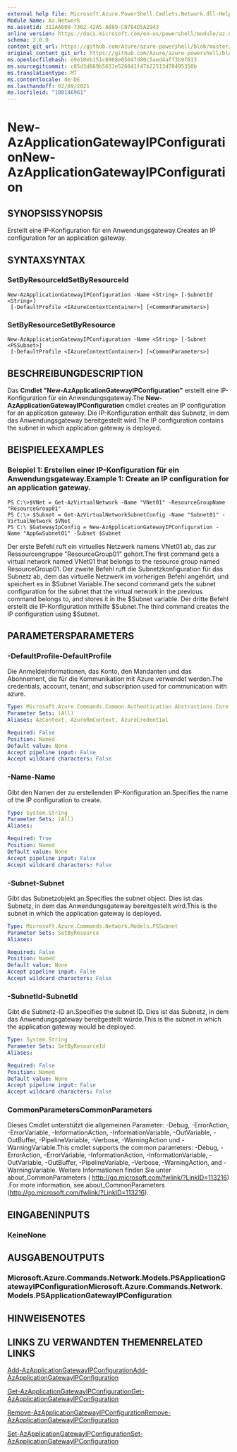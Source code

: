 ```yaml
---
external help file: Microsoft.Azure.PowerShell.Cmdlets.Network.dll-Help.xml
Module Name: Az.Network
ms.assetid: 312AA609-7362-42A5-A889-C0784D5A2943
online version: https://docs.microsoft.com/en-us/powershell/module/az.network/new-azapplicationgatewayipconfiguration
schema: 2.0.0
content_git_url: https://github.com/Azure/azure-powershell/blob/master/src/Network/Network/help/New-AzApplicationGatewayIPConfiguration.md
original_content_git_url: https://github.com/Azure/azure-powershell/blob/master/src/Network/Network/help/New-AzApplicationGatewayIPConfiguration.md
ms.openlocfilehash: e9e10eb151c6908e05047d80c5aed4aff3b9f613
ms.sourcegitcommit: c05d3d669b5631e526841f47b22513d78495350b
ms.translationtype: MT
ms.contentlocale: de-DE
ms.lasthandoff: 02/09/2021
ms.locfileid: "100146961"
---
```

# <span data-ttu-id="7ad17-101">New-AzApplicationGatewayIPConfiguration</span><span class="sxs-lookup"><span data-stu-id="7ad17-101">New-AzApplicationGatewayIPConfiguration</span></span>

## <span data-ttu-id="7ad17-102">SYNOPSIS</span><span class="sxs-lookup"><span data-stu-id="7ad17-102">SYNOPSIS</span></span>
<span data-ttu-id="7ad17-103">Erstellt eine IP-Konfiguration für ein Anwendungsgateway.</span><span class="sxs-lookup"><span data-stu-id="7ad17-103">Creates an IP configuration for an application gateway.</span></span>

## <span data-ttu-id="7ad17-104">SYNTAX</span><span class="sxs-lookup"><span data-stu-id="7ad17-104">SYNTAX</span></span>

### <span data-ttu-id="7ad17-105">SetByResourceId</span><span class="sxs-lookup"><span data-stu-id="7ad17-105">SetByResourceId</span></span>
```
New-AzApplicationGatewayIPConfiguration -Name <String> [-SubnetId <String>]
 [-DefaultProfile <IAzureContextContainer>] [<CommonParameters>]
```

### <span data-ttu-id="7ad17-106">SetByResource</span><span class="sxs-lookup"><span data-stu-id="7ad17-106">SetByResource</span></span>
```
New-AzApplicationGatewayIPConfiguration -Name <String> [-Subnet <PSSubnet>]
 [-DefaultProfile <IAzureContextContainer>] [<CommonParameters>]
```

## <span data-ttu-id="7ad17-107">BESCHREIBUNG</span><span class="sxs-lookup"><span data-stu-id="7ad17-107">DESCRIPTION</span></span>
<span data-ttu-id="7ad17-108">Das **Cmdlet "New-AzApplicationGatewayIPConfiguration"** erstellt eine IP-Konfiguration für ein Anwendungsgateway.</span><span class="sxs-lookup"><span data-stu-id="7ad17-108">The **New-AzApplicationGatewayIPConfiguration** cmdlet creates an IP configuration for an application gateway.</span></span>
<span data-ttu-id="7ad17-109">Die IP-Konfiguration enthält das Subnetz, in dem das Anwendungsgateway bereitgestellt wird.</span><span class="sxs-lookup"><span data-stu-id="7ad17-109">The IP configuration contains the subnet in which application gateway is deployed.</span></span>

## <span data-ttu-id="7ad17-110">BEISPIELE</span><span class="sxs-lookup"><span data-stu-id="7ad17-110">EXAMPLES</span></span>

### <span data-ttu-id="7ad17-111">Beispiel 1: Erstellen einer IP-Konfiguration für ein Anwendungsgateway.</span><span class="sxs-lookup"><span data-stu-id="7ad17-111">Example 1: Create an IP configuration for an application gateway.</span></span>
```
PS C:\>$VNet = Get-AzVirtualNetwork -Name "VNet01" -ResourceGroupName "ResourceGroup01"
PS C:\> $Subnet = Get-AzVirtualNetworkSubnetConfig -Name "Subnet01" -VirtualNetwork $VNet 
PS C:\ $GatewayIpConfig = New-AzApplicationGatewayIPConfiguration -Name "AppGwSubnet01" -Subnet $Subnet
```

<span data-ttu-id="7ad17-112">Der erste Befehl ruft ein virtuelles Netzwerk namens VNet01 ab, das zur Ressourcengruppe "ResourceGroup01" gehört.</span><span class="sxs-lookup"><span data-stu-id="7ad17-112">The first command gets a virtual network named VNet01 that belongs to the resource group named ResourceGroup01.</span></span>
<span data-ttu-id="7ad17-113">Der zweite Befehl ruft die Subnetzkonfiguration für das Subnetz ab, dem das virtuelle Netzwerk im vorherigen Befehl angehört, und speichert es in $Subnet Variable.</span><span class="sxs-lookup"><span data-stu-id="7ad17-113">The second command gets the subnet configuration for the subnet that the virtual network in the previous command belongs to, and stores it in the $Subnet variable.</span></span>
<span data-ttu-id="7ad17-114">Der dritte Befehl erstellt die IP-Konfiguration mithilfe $Subnet.</span><span class="sxs-lookup"><span data-stu-id="7ad17-114">The third command creates the IP configuration using $Subnet.</span></span>

## <span data-ttu-id="7ad17-115">PARAMETERS</span><span class="sxs-lookup"><span data-stu-id="7ad17-115">PARAMETERS</span></span>

### <span data-ttu-id="7ad17-116">-DefaultProfile</span><span class="sxs-lookup"><span data-stu-id="7ad17-116">-DefaultProfile</span></span>
<span data-ttu-id="7ad17-117">Die Anmeldeinformationen, das Konto, den Mandanten und das Abonnement, die für die Kommunikation mit Azure verwendet werden.</span><span class="sxs-lookup"><span data-stu-id="7ad17-117">The credentials, account, tenant, and subscription used for communication with azure.</span></span>

```yaml
Type: Microsoft.Azure.Commands.Common.Authentication.Abstractions.Core.IAzureContextContainer
Parameter Sets: (All)
Aliases: AzContext, AzureRmContext, AzureCredential

Required: False
Position: Named
Default value: None
Accept pipeline input: False
Accept wildcard characters: False
```

### <span data-ttu-id="7ad17-118">-Name</span><span class="sxs-lookup"><span data-stu-id="7ad17-118">-Name</span></span>
<span data-ttu-id="7ad17-119">Gibt den Namen der zu erstellenden IP-Konfiguration an.</span><span class="sxs-lookup"><span data-stu-id="7ad17-119">Specifies the name of the IP configuration to create.</span></span>

```yaml
Type: System.String
Parameter Sets: (All)
Aliases:

Required: True
Position: Named
Default value: None
Accept pipeline input: False
Accept wildcard characters: False
```

### <span data-ttu-id="7ad17-120">-Subnet</span><span class="sxs-lookup"><span data-stu-id="7ad17-120">-Subnet</span></span>
<span data-ttu-id="7ad17-121">Gibt das Subnetzobjekt an.</span><span class="sxs-lookup"><span data-stu-id="7ad17-121">Specifies the subnet object.</span></span>
<span data-ttu-id="7ad17-122">Dies ist das Subnetz, in dem das Anwendungsgateway bereitgestellt wird.</span><span class="sxs-lookup"><span data-stu-id="7ad17-122">This is the subnet in which the application gateway is deployed.</span></span>

```yaml
Type: Microsoft.Azure.Commands.Network.Models.PSSubnet
Parameter Sets: SetByResource
Aliases:

Required: False
Position: Named
Default value: None
Accept pipeline input: False
Accept wildcard characters: False
```

### <span data-ttu-id="7ad17-123">-SubnetId</span><span class="sxs-lookup"><span data-stu-id="7ad17-123">-SubnetId</span></span>
<span data-ttu-id="7ad17-124">Gibt die Subnetz-ID an.</span><span class="sxs-lookup"><span data-stu-id="7ad17-124">Specifies the subnet ID.</span></span>
<span data-ttu-id="7ad17-125">Dies ist das Subnetz, in dem das Anwendungsgateway bereitgestellt würde.</span><span class="sxs-lookup"><span data-stu-id="7ad17-125">This is the subnet in which the application gateway would be deployed.</span></span>

```yaml
Type: System.String
Parameter Sets: SetByResourceId
Aliases:

Required: False
Position: Named
Default value: None
Accept pipeline input: False
Accept wildcard characters: False
```

### <span data-ttu-id="7ad17-126">CommonParameters</span><span class="sxs-lookup"><span data-stu-id="7ad17-126">CommonParameters</span></span>
<span data-ttu-id="7ad17-127">Dieses Cmdlet unterstützt die allgemeinen Parameter: -Debug, -ErrorAction, -ErrorVariable, -InformationAction, -InformationVariable, -OutVariable, -OutBuffer, -PipelineVariable, -Verbose, -WarningAction und -WarningVariable.</span><span class="sxs-lookup"><span data-stu-id="7ad17-127">This cmdlet supports the common parameters: -Debug, -ErrorAction, -ErrorVariable, -InformationAction, -InformationVariable, -OutVariable, -OutBuffer, -PipelineVariable, -Verbose, -WarningAction, and -WarningVariable.</span></span> <span data-ttu-id="7ad17-128">Weitere Informationen finden Sie unter about_CommonParameters ( http://go.microsoft.com/fwlink/?LinkID=113216) .</span><span class="sxs-lookup"><span data-stu-id="7ad17-128">For more information, see about_CommonParameters (http://go.microsoft.com/fwlink/?LinkID=113216).</span></span>

## <span data-ttu-id="7ad17-129">EINGABEN</span><span class="sxs-lookup"><span data-stu-id="7ad17-129">INPUTS</span></span>

### <span data-ttu-id="7ad17-130">Keine</span><span class="sxs-lookup"><span data-stu-id="7ad17-130">None</span></span>

## <span data-ttu-id="7ad17-131">AUSGABEN</span><span class="sxs-lookup"><span data-stu-id="7ad17-131">OUTPUTS</span></span>

### <span data-ttu-id="7ad17-132">Microsoft.Azure.Commands.Network.Models.PSApplicationGatewayIPConfiguration</span><span class="sxs-lookup"><span data-stu-id="7ad17-132">Microsoft.Azure.Commands.Network.Models.PSApplicationGatewayIPConfiguration</span></span>

## <span data-ttu-id="7ad17-133">HINWEISE</span><span class="sxs-lookup"><span data-stu-id="7ad17-133">NOTES</span></span>

## <span data-ttu-id="7ad17-134">LINKS ZU VERWANDTEN THEMEN</span><span class="sxs-lookup"><span data-stu-id="7ad17-134">RELATED LINKS</span></span>

[<span data-ttu-id="7ad17-135">Add-AzApplicationGatewayIPConfiguration</span><span class="sxs-lookup"><span data-stu-id="7ad17-135">Add-AzApplicationGatewayIPConfiguration</span></span>](./Add-AzApplicationGatewayIPConfiguration.md)

[<span data-ttu-id="7ad17-136">Get-AzApplicationGatewayIPConfiguration</span><span class="sxs-lookup"><span data-stu-id="7ad17-136">Get-AzApplicationGatewayIPConfiguration</span></span>](./Get-AzApplicationGatewayIPConfiguration.md)

[<span data-ttu-id="7ad17-137">Remove-AzApplicationGatewayIPConfiguration</span><span class="sxs-lookup"><span data-stu-id="7ad17-137">Remove-AzApplicationGatewayIPConfiguration</span></span>](./Remove-AzApplicationGatewayIPConfiguration.md)

[<span data-ttu-id="7ad17-138">Set-AzApplicationGatewayIPConfiguration</span><span class="sxs-lookup"><span data-stu-id="7ad17-138">Set-AzApplicationGatewayIPConfiguration</span></span>](./Set-AzApplicationGatewayIPConfiguration.md)


